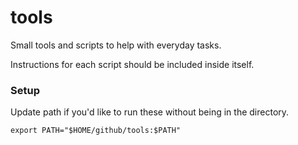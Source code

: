 # tools

Small tools and scripts to help with everyday tasks.

Instructions for each script should be included inside itself.

### Setup

Update path if you'd like to run these without being in the directory.

`export PATH="$HOME/github/tools:$PATH"`
